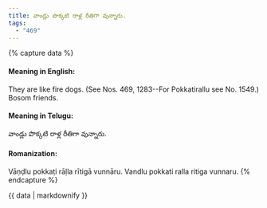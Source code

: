 ```yaml
---
title: వాండ్లు పొక్కటి రాళ్ల రీతిగా వున్నారు.
tags:
  - "469"
---
```


{% capture data %}
#### Meaning in English:
They are like fire dogs.
(See Nos. 469, 1283--For Pokkatirallu see No. 1549.)
Bosom friends.

#### Meaning in Telugu:
వాండ్లు పొక్కటి రాళ్ల రీతిగా వున్నారు.

#### Romanization:
Vāṇḍlu pokkaṭi rāḷla rītigā vunnāru.
Vandlu pokkati ralla ritiga vunnaru.
{% endcapture %}

{{ data | markdownify }}

